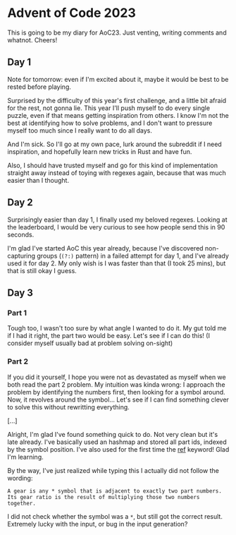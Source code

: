 # Advent of Code 2023

This is going to be my diary for AoC23. Just venting, writing comments and whatnot. Cheers!

## Day 1

Note for tomorrow: even if I'm excited about it, maybe it would be best to be rested before playing.

Surprised by the difficulty of this year's first challenge, and a little bit afraid for the rest, not gonna lie.
This year I'll push myself to do every single puzzle, even if that means getting inspiration from others. I know I'm not the
best at identifying how to solve problems, and I don't want to pressure myself too much since I really want to do all days.

And I'm sick. So I'll go at my own pace, lurk around the subreddit if I need inspiration, and hopefully learn new tricks in Rust and have fun.

Also, I should have trusted myself and go for this kind of implementation straight away instead of toying with regexes again, because that was much easier than I thought.

## Day 2

Surprisingly easier than day 1, I finally used my beloved regexes. Looking at the leaderboard, I would be very curious to see how people send this in 90 seconds.

I'm glad I've started AoC this year already, because I've discovered non-capturing groups (`(?:)` pattern) in a failed attempt for day 1, and I've already used it for day 2. My only wish is I was faster than that (I took 25 mins), but that is still okay I guess.

## Day 3

### Part 1

Tough too, I wasn't too sure by what angle I wanted to do it. My gut told me if I had it right, the part two would be easy. Let's see if I can do this! (I consider myself usually bad at problem solving on-sight)

### Part 2

If you did it yourself, I hope you were not as devastated as myself when we both read the part 2 problem. My intuition was kinda wrong: I approach the problem by identifying the numbers first, then looking for a symbol around. Now, it revolves around the symbol... Let's see if I can find something clever to solve this without rewritting everything.

[...]

Alright, I'm glad I've found something quick to do. Not very clean but it's late already. I've basically used an hashmap and stored all part ids, indexed by the symbol position. I've also used for the first time the [ref](https://doc.rust-lang.org/stable/reference/patterns.html#identifier-patterns) keyword! Glad I'm learning.

By the way, I've just realized while typing this I actually did not follow the wording:

`A gear is any * symbol that is adjacent to exactly two part numbers. Its gear ratio is the result of multiplying those two numbers together.`

I did not check whether the symbol was a `*`, but still got the correct result. Extremely lucky with the input, or bug in the input generation?